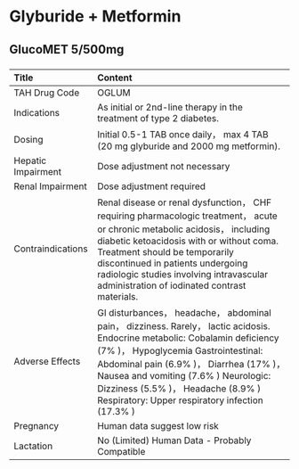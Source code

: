 # Glyburide + Metformin

## GlucoMET 5/500mg

##### 

| Title              | Content                                                                                                                                                                                                                                                                                                                                       |
|:-------------------|:----------------------------------------------------------------------------------------------------------------------------------------------------------------------------------------------------------------------------------------------------------------------------------------------------------------------------------------------|
| TAH Drug Code      | OGLUM                                                                                                                                                                                                                                                                                                                                         |
| Indications        | As initial or 2nd-line therapy in the treatment of type 2 diabetes.                                                                                                                                                                                                                                                                           |
| Dosing             | Initial 0.5-1 TAB once daily， max 4 TAB (20 mg glyburide and 2000 mg metformin).                                                                                                                                                                                                                                                             |
| Hepatic Impairment | Dose adjustment not necessary                                                                                                                                                                                                                                                                                                                 |
| Renal Impairment   | Dose adjustment required                                                                                                                                                                                                                                                                                                                      |
| Contraindications  | Renal disease or renal dysfunction， CHF requiring pharmacologic treatment， acute or chronic metabolic acidosis， including diabetic ketoacidosis with or without coma. Treatment should be temporarily discontinued in patients undergoing radiologic studies involving intravascular administration of iodinated contrast materials.       |
| Adverse Effects    | GI disturbances， headache， abdominal pain， dizziness. Rarely， lactic acidosis. Endocrine metabolic: Cobalamin deficiency (7% )， Hypoglycemia Gastrointestinal: Abdominal pain (6.9% )， Diarrhea (17% )， Nausea and vomiting (7.6% ) Neurologic: Dizziness (5.5% )， Headache (8.9% ) Respiratory: Upper respiratory infection (17.3% ) |
| Pregnancy          | Human data suggest low risk                                                                                                                                                                                                                                                                                                                   |
| Lactation          | No (Limited) Human Data - Probably Compatible                                                                                                                                                                                                                                                                                                 |


